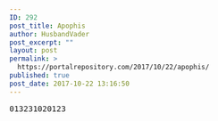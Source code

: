 ```yaml
---
ID: 292
post_title: Apophis
author: HusbandVader
post_excerpt: ""
layout: post
permalink: >
  https://portalrepository.com/2017/10/22/apophis/
published: true
post_date: 2017-10-22 13:16:50
---
```

<pre>013231020123</pre>